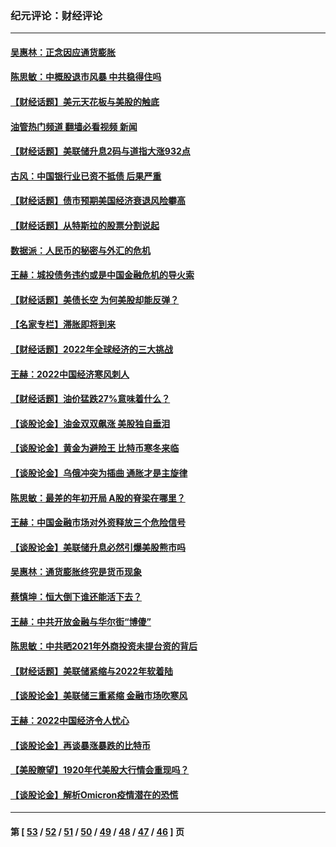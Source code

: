 ### 纪元评论：财经评论
---
#### [吴惠林：正念因应通货膨胀](../../pages/nsc1026/n13750350.md?06030330) 
#### [陈思敏：中概股退市风暴 中共稳得住吗](../../pages/nsc1026/n13738978.md?06030330) 
#### [【财经话题】美元天花板与美股的触底](../../pages/nsc1026/n13736495.md?06030330) 
#### [油管热门频道 翻墙必看视频 新闻](ok?06030330)
#### [【财经话题】美联储升息2码与道指大涨932点](../../pages/nsc1026/n13727377.md?06030330) 
#### [古风：中国银行业已资不抵债 后果严重](../../pages/nsc1026/n13726111.md?06030330) 
#### [【财经话题】债市预期美国经济衰退风险攀高](../../pages/nsc1026/n13698043.md?06030330) 
#### [【财经话题】从特斯拉的股票分割说起](../../pages/nsc1026/n13679733.md?06030330) 
#### [数据派：人民币的秘密与外汇的危机](../../pages/nsc1026/n13667092.md?06030330) 
#### [王赫：城投债务违约或是中国金融危机的导火索](../../pages/nsc1026/n13665322.md?06030330) 
#### [【财经话题】美债长空 为何美股却能反弹？](../../pages/nsc1026/n13665895.md?06030330) 
#### [【名家专栏】滞胀即将到来](../../pages/nsc1026/n13658171.md?06030330) 
#### [【财经话题】2022年全球经济的三大挑战](../../pages/nsc1026/n13654423.md?06030330) 
#### [王赫：2022中国经济寒风刺人](../../pages/nsc1026/n13651403.md?06030330) 
#### [【财经话题】油价猛跌27%意味着什么？](../../pages/nsc1026/n13648767.md?06030330) 
#### [【谈股论金】油金双双飙涨 美股独自垂泪](../../pages/nsc1026/n13631742.md?06030330) 
#### [【谈股论金】黄金为避险王 比特币寒冬来临](../../pages/nsc1026/n13600406.md?06030330) 
#### [【谈股论金】乌俄冲突为插曲 通胀才是主旋律](../../pages/nsc1026/n13576797.md?06030330) 
#### [陈思敏：最差的年初开局 A股的脊梁在哪里？](../../pages/nsc1026/n13558359.md?06030330) 
#### [王赫：中国金融市场对外资释放三个危险信号](../../pages/nsc1026/n13546389.md?06030330) 
#### [【谈股论金】美联储升息必然引爆美股熊市吗](../../pages/nsc1026/n13519194.md?06030330) 
#### [吴惠林：通货膨胀终究是货币现象](../../pages/nsc1026/n13512979.md?06030330) 
#### [蔡慎坤：恒大倒下谁还能活下去？](../../pages/nsc1026/n13501831.md?06030330) 
#### [王赫：中共开放金融与华尔街“博傻”](../../pages/nsc1026/n13501138.md?06030330) 
#### [陈思敏：中共晒2021年外商投资未提台资的背后](../../pages/nsc1026/n13501057.md?06030330) 
#### [【财经话题】美联储紧缩与2022年软着陆](../../pages/nsc1026/n13498354.md?06030330) 
#### [【谈股论金】美联储三重紧缩 金融市场吹寒风](../../pages/nsc1026/n13487202.md?06030330) 
#### [王赫：2022中国经济令人忧心](../../pages/nsc1026/n13480433.md?06030330) 
#### [【谈股论金】再谈暴涨暴跌的比特币](../../pages/nsc1026/n13428036.md?06030330) 
#### [【美股瞭望】1920年代美股大行情会重现吗？](../../pages/nsc1026/n13425425.md?06030330) 
#### [【谈股论金】解析Omicron疫情潜在的恐慌](../../pages/nsc1026/n13403704.md?06030330) 

---
#### 第 [ [53](./53.md?06030330) / [52](./52.md?06030330) / [51](./51.md?06030330) / [50](./50.md?06030330) / [49](./49.md?06030330) / [48](./48.md?06030330) / [47](./47.md?06030330) / [46](./46.md?06030330) ] 页
